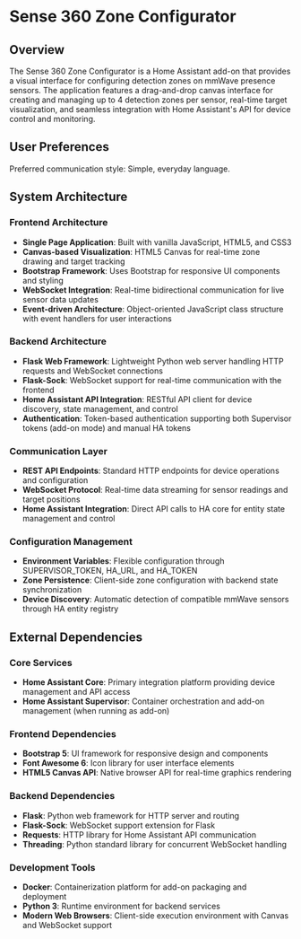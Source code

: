 # Sense 360 Zone Configurator

## Overview

The Sense 360 Zone Configurator is a Home Assistant add-on that provides a visual interface for configuring detection zones on mmWave presence sensors. The application features a drag-and-drop canvas interface for creating and managing up to 4 detection zones per sensor, real-time target visualization, and seamless integration with Home Assistant's API for device control and monitoring.

## User Preferences

Preferred communication style: Simple, everyday language.

## System Architecture

### Frontend Architecture
- **Single Page Application**: Built with vanilla JavaScript, HTML5, and CSS3
- **Canvas-based Visualization**: HTML5 Canvas for real-time zone drawing and target tracking
- **Bootstrap Framework**: Uses Bootstrap for responsive UI components and styling
- **WebSocket Integration**: Real-time bidirectional communication for live sensor data updates
- **Event-driven Architecture**: Object-oriented JavaScript class structure with event handlers for user interactions

### Backend Architecture
- **Flask Web Framework**: Lightweight Python web server handling HTTP requests and WebSocket connections
- **Flask-Sock**: WebSocket support for real-time communication with the frontend
- **Home Assistant API Integration**: RESTful API client for device discovery, state management, and control
- **Authentication**: Token-based authentication supporting both Supervisor tokens (add-on mode) and manual HA tokens

### Communication Layer
- **REST API Endpoints**: Standard HTTP endpoints for device operations and configuration
- **WebSocket Protocol**: Real-time data streaming for sensor readings and target positions
- **Home Assistant Integration**: Direct API calls to HA core for entity state management and control

### Configuration Management
- **Environment Variables**: Flexible configuration through SUPERVISOR_TOKEN, HA_URL, and HA_TOKEN
- **Zone Persistence**: Client-side zone configuration with backend state synchronization
- **Device Discovery**: Automatic detection of compatible mmWave sensors through HA entity registry

## External Dependencies

### Core Services
- **Home Assistant Core**: Primary integration platform providing device management and API access
- **Home Assistant Supervisor**: Container orchestration and add-on management (when running as add-on)

### Frontend Dependencies
- **Bootstrap 5**: UI framework for responsive design and components
- **Font Awesome 6**: Icon library for user interface elements
- **HTML5 Canvas API**: Native browser API for real-time graphics rendering

### Backend Dependencies
- **Flask**: Python web framework for HTTP server and routing
- **Flask-Sock**: WebSocket support extension for Flask
- **Requests**: HTTP library for Home Assistant API communication
- **Threading**: Python standard library for concurrent WebSocket handling

### Development Tools
- **Docker**: Containerization platform for add-on packaging and deployment
- **Python 3**: Runtime environment for backend services
- **Modern Web Browsers**: Client-side execution environment with Canvas and WebSocket support